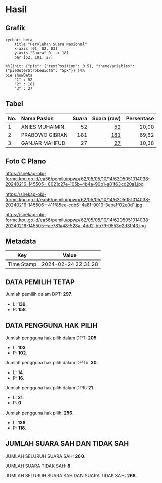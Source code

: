 # Hasil

## Grafik

```mermaid
xychart-beta
    title "Perolehan Suara Nasional"
    x-axis [01, 02, 03]
    y-axis "Suara" 0 --> 181
    bar [52, 181, 27]
```

```mermaid
%%{init: {"pie": {"textPosition": 0.5}, "themeVariables": {"pieOuterStrokeWidth": "5px"}} }%%
pie showData
    "1" : 52
    "2" : 181
    "3" : 27
```

## Tabel

| No. | Nama Paslon    | Suara | Suara (raw) | Persentase |
|:--- |:-------------- | -----:| -----------:| ----------:|
| 1   | ANIES MUHAIMIN | 52    | [52][p-1]   | 20,00      |
| 2   | PRABOWO GIBRAN | 181   | [181][p-2]  | 69,62      |
| 3   | GANJAR MAHFUD  | 27    | [27][p-3]   | 10,38      |


[p-1]: https://github.com/gigit-pemilu/pemilu-2024/blob/main/pilpres/hitung-suara/sub/62-kalimantan-tengah/sub/05-barito-utara/sub/05-teweh-tengah/sub/1014-melayu/sub/038-tps/sub/paslon-1.txt
[p-2]: https://github.com/gigit-pemilu/pemilu-2024/blob/main/pilpres/hitung-suara/sub/62-kalimantan-tengah/sub/05-barito-utara/sub/05-teweh-tengah/sub/1014-melayu/sub/038-tps/sub/paslon-2.txt
[p-3]: https://github.com/gigit-pemilu/pemilu-2024/blob/main/pilpres/hitung-suara/sub/62-kalimantan-tengah/sub/05-barito-utara/sub/05-teweh-tengah/sub/1014-melayu/sub/038-tps/sub/paslon-3.txt

## Foto C Plano

https://sirekap-obj-formc.kpu.go.id/ea56/pemilu/ppwp/62/05/05/10/14/6205051014038-20240216-145505--8021c27e-105b-4b4a-90b1-a81f63cd20a1.jpg

https://sirekap-obj-formc.kpu.go.id/ea56/pemilu/ppwp/62/05/05/10/14/6205051014038-20240216-145506--411f85ee-cdb6-4a81-9010-3eba1f02e0d1.jpg

https://sirekap-obj-formc.kpu.go.id/ea56/pemilu/ppwp/62/05/05/10/14/6205051014038-20240216-145505--ae781a48-528a-4dd2-bb79-9553c2d3ff43.jpg


## Metadata

| Key        | Value               |
| ---------- | ------------------- |
| Time Stamp | 2024-02-24 22:31:28 |


## DATA PEMILIH TETAP

Jumlah pemilih dalam DPT: **297**.
 * L: **139**.
 * P: **158**.

## DATA PENGGUNA HAK PILIH

Jumlah pengguna hak pilih dalam DPT: **205**.
 * L: **103**.
 * P: **102**.

Jumlah pengguna hak pilih dalam DPTb: **30**.
 * L: **14**.
 * P: **16**.

Jumlah pengguna hak pilih dalam DPK: **21**.
 * L: **21**.
 * P: **0**.

Jumlah pengguna hak pilih: **256**.
 * L: **138**.
 * P: **118**.

## JUMLAH SUARA SAH DAN TIDAK SAH

JUMLAH SELURUH SUARA SAH: **260**.

JUMLAH SUARA TIDAK SAH: **8**.

JUMLAH SELURUH SUARA SAH DAN SUARA TIDAK SAH: **268**.


